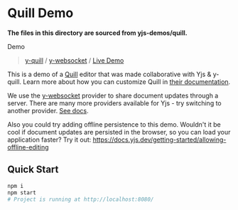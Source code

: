 # Quill Demo

**The files in this directory are sourced from yjs-demos/quill.**

Demo

> [y-quill](https://docs.yjs.dev/ecosystem/editor-bindings/quill) / [y-websocket](https://docs.yjs.dev/ecosystem/connection-provider/y-websocket) / [Live Demo](https://demos.yjs.dev/quill/quill.html)

This is a demo of a [Quill](https://quilljs.com/) editor that was made collaborative with Yjs & y-quill. Learn more about how you can customize Quill in [their documentation](https://quilljs.com/).

We use the [y-websocket](https://docs.yjs.dev/ecosystem/connection-provider/y-websocket) provider to share document updates through a server. There are many more providers available for Yjs - try switching to another provider. [See docs](https://docs.yjs.dev/ecosystem/connection-provider).

Also you could try adding offline persistence to this demo. Wouldn't it be cool if document updates are persisted in the browser, so you can load your application faster? Try it out: https://docs.yjs.dev/getting-started/allowing-offline-editing

## Quick Start

```sh
npm i
npm start
# Project is running at http://localhost:8080/
```
